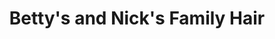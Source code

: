 ---
title: "Betty's and Nick's Family Hair"
url: /skokie/bettys-and-nicks-family-hair/
shop: Friseur
---